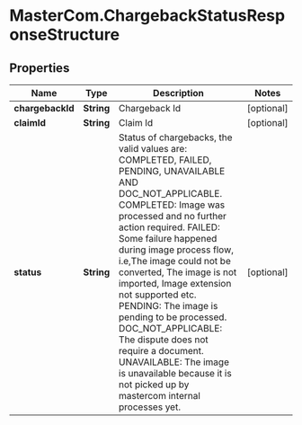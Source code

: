 # MasterCom.ChargebackStatusResponseStructure

## Properties

Name | Type | Description | Notes
------------ | ------------- | ------------- | -------------
**chargebackId** | **String** | Chargeback Id | [optional] 
**claimId** | **String** | Claim Id | [optional] 
**status** | **String** | Status of chargebacks, the valid values are: COMPLETED, FAILED, PENDING, UNAVAILABLE AND DOC_NOT_APPLICABLE. COMPLETED: Image was processed and no further action required. FAILED: Some failure happened during image process flow, i.e,The image could not be converted, The image is not imported, Image extension not supported etc. PENDING: The image is pending to be processed. DOC_NOT_APPLICABLE: The dispute does not require a document. UNAVAILABLE: The image is unavailable because it is not picked up by mastercom internal processes yet. | [optional] 


